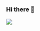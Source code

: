 ### Hi there 👋
<img src="https://img.shields.io/badge/Python-black?style=for-the-badge&logo=Python"/>
<!--
**Vasiliev-Aleksey/Vasiliev-Aleksey** is a ✨ _special_ ✨ repository because its `README.md` (this file) appears on your GitHub profile.

Here are some ideas to get you started:
&logoColor=yellow
- 🔭 I’m currently working on ...
- 🌱 I’m currently learning ...
- 👯 I’m looking to collaborate on ...
- 🤔 I’m looking for help with ...
- 💬 Ask me about ...
- 📫 How to reach me: ...
- 😄 Pronouns: ...
- ⚡ Fun fact: ...
-->
